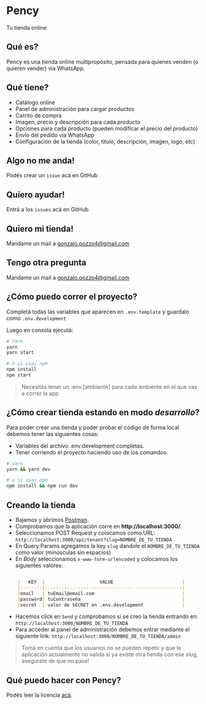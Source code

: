 # Pency
Tu tienda online

## Qué es?
Pency es una tienda online multipropósito, pensada para quienes venden (o quieren vender) via WhatsApp.

## Qué tiene?
* Catálogo online
* Panel de administración para cargar productos
* Carrito de compra
* Imagen, precio y descripción para cada producto
* Opciones para cada producto (pueden modificar el precio del producto)
* Envío del pedido via WhatsApp
* Configuración de la tienda (color, título, descripción, imagen, logo, etc)

## Algo no me anda!
Podés crear un `issue` acá en GitHub

## Quiero ayudar!
Entrá a los `issues` acá en GitHub

## Quiero mi tienda!
Mandame un mail a gonzalo.pozzo4@gmail.com

## Tengo otra pregunta
Mandame un mail a gonzalo.pozzo4@gmail.com

## ¿Cómo puedo correr el proyecto?
Completá todas las variables que aparecen en `.env.template` y guardalo como `.env.development`

Luego en consola ejecutá:
```bash
# Yarn
yarn
yarn start

# O si usas npm
npm install
npm start
```

> Necesitás tener un .env.[ambiente] para cada ambiente en el que vas a correr la app

## ¿Cómo crear tienda estando en modo *desarrollo*?
Para poder crear una tienda y poder probar el código de forma local debemos tener las siguientes cosas:

- Variables del archivo .env.development completas.
- Tener corriendo el proyecto haciendo uso de los comandos.
```bash
# yarn
yarn && yarn dev

# o si usas npm
npm install && npm run dev
```


## Creando la tienda
 - Bajamos y abrimos [Postman](https://www.postman.com/downloads/).
 - Comprobamos que la aplicación corre en **http://localhost:3000/**.
 - Seleccionamos POST Request y colocamos como URL: `http://localhost:3000/api/tenant?slug=NOMBRE_DE_TU_TIENDA`
 - En Query Params agregamos la key `slug` dandole el `NOMBRE_DE_TU_TIENDA` como valor (minúsculas sin espacios)
 - En *Body* seleccionamos `x-www-form-urlencoded` y colocamos los siguientes valores:
```markdown

	|   KEY  |                    VALUE                         |
	|:------:|:------------------------------------------------:|
	|email   | tuEmail@email.com                                |
	|password| tuContraseña                                     |
	|secret  | valor de SECRET en .env.development              |

```
 - Hacemos click en `Send` y comprobamos si se creó la tienda entrando en: `http://localhost:3000/NOMBRE_DE_TU_TIENDA`
 -  Para acceder al panel de administración debemos entrar mediante el siguiente link: `http://localhost:3000/NOMBRE_DE_TU_TIENDA/admin`

 > Tomá en cuenta que los usuarios no se pueden repetir y que la aplicación actualmente no valida si ya existe otra tienda con ese slug, asegurate de que no pase!

## Qué puedo hacer con Pency?
Podés leer la licencia [acá](./LICENSE.md).
